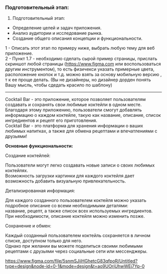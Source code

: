 ### Подготовительный этап:

1. Подготовительный этап:
- Определение целей и задач приложения.
- Анализ аудитории и исследование рынка.
- Создание общего описания концепции и функциональности.

1 - Описать этот этап по примеру ниже, выбрать любую тему для веб приложение.  
2 - Пункт 1.7 - необходимо сделать сырой пример страницы, прислать скриншот любой страницы
(https://www.figma.com или воспользоваться другим инструментом), то есть физичекси указать 
примерные цвета, расположение кнопок и т.д. можно взять за основу мобильную версию , 
т к ее проще делать. (Вы не дизайнеры, но дизайнер дорден понять Вашу мысль, чтобы сдедать 
красило по шаблону)

---

Cocktail Bar - это приложение, которое позволяет пользователям создавать и сохранять 
свои любимые коктейли в одном месте.   
Благодаря этому приложению, пользователи смогут добавлять 
информацию о каждом коктейле, такую как название, описание, список ингредиентов и рецепт 
его приготовления.  
Cocktail Bar - это платформа для хранения информации о ваших любимых 
напитках, а также для обмена рецептами и впечатлениями с друзьями!  

**Основные функциональности:**  

Создание коктейлей:   

Пользователи могут легко создавать новые записи о своих любимых коктейлях.   
Возможность загрузки картинки для каждого коктейля дает возможность добавить визуальную
привлекательность.  

Детализированная информация:  

Для каждого созданного пользователем коктейля можно указать 
подробное описание со всеми необходимыми деталями:  
название, рецепт, а также список всех используемых ингредиентов.   
При необходимости, описание коктейля можно изменить позже.    

Сохранение и обмен: 

Каждый созданный пользователем коктейль сохраняется в личном списке, 
доступном только для него.   
Однако при желании вы можете поделиться своими любимыми рецептами 
с друзьями через социальные сети или мессенджеры.

https://www.figma.com/file/5snmSJiiHGhetcG83qfpoR/Untitled?type=design&node-id=0-1&mode=design&t=ao9UOrjUhwWEj7Yp-0

